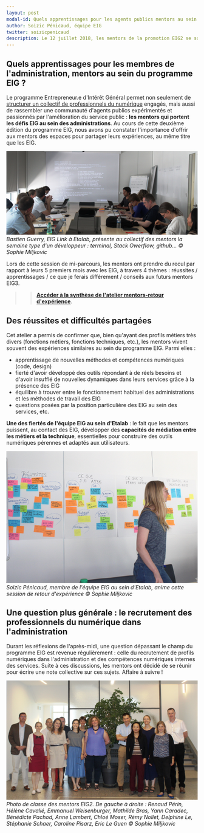 ```yaml
---
layout: post
modal-id: Quels apprentissages pour les agents publics mentors au sein du programme EIG ? 
author: Soizic Pénicaud, équipe EIG
twitter: soizicpenicaud
description: Le 12 juillet 2018, les mentors de la promotion EIG2 se sont réunis pour la troisième session collaborative de l'année. Ce fut l'occasion, alors que la promotion EIG2 en est à mi-parcours, de prendre du recul par rapport aux enseignements que ces agents publics engagés retirent des 5 derniers mois. 
---
```


## Quels apprentissages pour les membres de l'administration, mentors au sein du programme EIG ? 

Le programme Entrepreneur.e d'Intérêt Général permet non seulement de [structurer un collectif de professionnels du numérique](https://entrepreneur-interet-general.etalab.gouv.fr/posts/2018/02/27/bootcamp-comment-souder-un-collectif-de-talents/) engagés, mais aussi de rassembler une communauté d'agents publics expérimentés et passionnés par l'amélioration du service public : **les mentors qui portent les défis EIG au sein des administrations**. Au cours de cette deuxième édition du programme EIG, nous avons pu constater l'importance d'offrir aux mentors des espaces pour partager leurs expériences, au même titre que les EIG. 

![Bastien qui montre sa vie de développeur](/img/session-mentors-1.jpg)
_Bastien Guerry, EIG Link à Etalab, présente au collectif des mentors la semaine type d'un développeur : terminal, Stack Owerflow, github... © Sophie Miljkovic_

Lors de cette session de mi-parcours, les mentors ont prendre du recul par rapport à leurs 5 premiers mois avec les EIG, à travers 4 thèmes : réussites / apprentissages / ce que je ferais différement / conseils aux futurs mentors EIG3. 

>> [**Accéder à la synthèse de l'atelier mentors-retour d'expérience**](https://speakerdeck.com/eig2018/eig-2018-session-de-bilan-a-mi-parcours-avec-les-mentors). 

## Des réussites et difficultés partagées

Cet atelier a permis de confirmer que, bien qu'ayant des profils métiers très divers (fonctions métiers, fonctions techniques, etc.), les mentors vivent souvent des expériences similaires au sein du programme EIG. Parmi elles : 
* apprentissage de nouvelles méthodes et compétences numériques (code, design)
* fierté d'avoir développé des outils répondant à de réels besoins et d'avoir insufflé de nouvelles dynamiques dans leurs services grâce à la présence des EIG
* équilibre à trouver entre le fonctionnement habituel des administrations et les méthodes de travail des EIG
* questions posées par la position particulière des EIG au sein des services, etc. 

**Une des fiertés de l'équipe EIG au sein d'Etalab** : le fait que les mentors puissent, au contact des EIG, développer des **capacités de médiation entre les métiers et la technique**, essentielles pour construire des outils numériques pérennes et adaptés aux utilisateurs. 

![Soizic et les post-its des mentors](/img/session-mentors-2.jpg)
_Soizic Pénicaud, membre de l'équipe EIG au sein d'Etalab, anime cette session de retour d'expérience © Sophie Miljkovic_

## Une question plus générale : le recrutement des professionnels du numérique dans l'administration

Durant les réflexions de l'après-midi, une question dépassant le champ du programme EIG est revenue régulièrement : celle du recrutement de profils numériques dans l'administration et des compétences numériques internes des services. Suite à ces discussions, les mentors ont décidé de se réunir pour écrire une note collective sur ces sujets. Affaire à suivre !

![Photo de classe des mentors EIG2](/img/session-mentors-3.jpg)
_Photo de classe des mentors EIG2. De gauche à droite : Renaud Périn, Hélène Cavalié, Emmanuel Weisenburger, Mathilde Bras, Yann Caradec, Bénédicte Pachod, Anne Lambert, Chloé Moser, Rémy Nollet, Delphine Le, Stéphanie Schaer, Caroline Pisarz, Eric Le Guen © Sophie Miljkovic_

